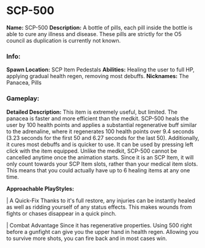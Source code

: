 # SCP-500

**Name:** SCP-500
**Description:** A bottle of pills, each pill inside the bottle is able to cure any illness and disease. These pills are strictly for the O5 council as duplication is currently not known.

### Info:

**Spawn Location:** SCP Item Pedestals
**Abilities:** Healing the user to full HP, applying gradual health regen, removing most debuffs.
**Nicknames:** The Panacea, Pills

### Gameplay:

**Detailed Description:**
This item is extremely useful, but limited. The panacea is faster and more efficient than the medkit.
SCP-500 heals the user by 100 health points and applies a substantial regenerative buff similar to the adrenaline, where it regenerates 100 health points over 9.4 seconds (3.23 seconds for the first 50 and 6.27 seconds for the last 50). Additionally, it cures most debuffs and is quicker to use. It can be used by pressing left click with the item equipped. Unlike the medkit, SCP-500 cannot be cancelled anytime once the animation starts. Since it is an SCP Item, it will only count towards your SCP Item slots, rather than your medical item slots. This means that you could actually have up to 6 healing items at any one time.


**Approachable PlayStyles:**

| A Quick-Fix
Thanks to it's full restore, any injuries can be instantly healed as well as ridding yourself of any status effects. This makes wounds from fights or chases disappear in a quick pinch.

| Combat Advantage
Since it has regenerative properties. Using 500 right before a gunfight can give you the upper hand in health regen. Allowing you to survive more shots, you can fire back and in most cases win.